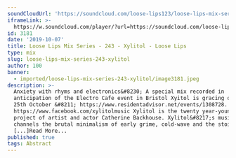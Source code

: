 ```yaml
---
soundCloudUrl: 'https://soundcloud.com/loose-lips123/loose-lips-mix-series-243-xylitol'
iframeLink: >-
  https://w.soundcloud.com/player/?url=https://soundcloud.com/loose-lips123/loose-lips-mix-series-243-xylitol&color=00aabb&auto_play=false&hide_related=false&show_comments=true&show_user=true&show_reposts=false
id: 3181
date: '2019-10-07'
title: Loose Lips Mix Series - 243 - Xylitol - Loose Lips
type: mix
slug: loose-lips-mix-series-243-xylitol
author: 100
banner:
  - imported/loose-lips-mix-series-243-xylitol/image3181.jpeg
description: >-
  Anxiety with rhyms and electronics&#8230; A special mix recorded in
  anticipation of the Electro Cafe event in Bristol Xyitol is gracing on the
  25th October &#8211; https://www.residentadvisor.net/events/1308728.
  https://www.facebook.com/xylitolmusic Xylitol is the twenty year-young electro
  project of artist and actor Catherine Backhouse. Xylitol&#8217;s music
  channels the brutal minimalism of early grime, cold-wave and the stoic synths
  [...]Read More...
published: true
tags: Abstract
---
```


